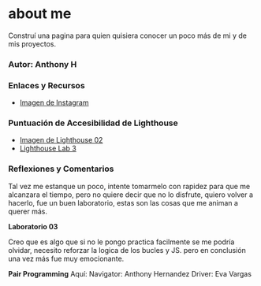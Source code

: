 
# about me

Construí una pagina para quien quisiera conocer un poco más de mi y de mis proyectos.

### Autor: Anthony H

### Enlaces y Recursos

* [Imagen de Instagram](https://www.instagram.com/p/CsR2A_su-Lk/?next=%2F&img_index=1)

### Puntuación de Accesibilidad de Lighthouse

* [Imagen de Lighthouse 02](/img/captura.png)
* [Lighthouse Lab 3](/img/Lighthouse%20lab%203.jpg)

### Reflexiones y Comentarios

Tal vez me estanque un poco, intente tomarmelo con rapidez para que me alcanzara el tiempo, pero no quiere decir que no lo disfrute, quiero volver a hacerlo, fue un buen laboratorio, estas son las cosas que me animan a querer más.

**Laboratorio 03**

Creo que es algo que si no le pongo practica facilmente se me podría olvidar, necesito reforzar la logica de los bucles y JS. pero en conclusión una vez más fue muy emocionante.

**Pair Programming**
Aquí:
Navigator: Anthony Hernandez
Driver: Eva Vargas

